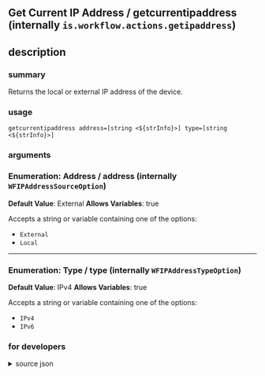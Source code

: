 
## Get Current IP Address / getcurrentipaddress (internally `is.workflow.actions.getipaddress`)



## description
### summary
Returns the local or external IP address of the device.


### usage
`getcurrentipaddress address=[string <${strInfo}>] type=[string <${strInfo}>]`

### arguments
### Enumeration: Address / address (internally `WFIPAddressSourceOption`)
**Default Value**: External
**Allows Variables**: true


Accepts a string 
or variable
containing one of the options:

- `External`
- `Local`

---

### Enumeration: Type / type (internally `WFIPAddressTypeOption`)
**Default Value**: IPv4
**Allows Variables**: true


Accepts a string 
or variable
containing one of the options:

- `IPv4`
- `IPv6`

### for developers

<details><summary>source json</summary>
<p>
```json
{
	"ActionClass": "WFGetIPAddressAction",
	"ActionKeywords": [
		"network",
		"local",
		"external",
		"cellular",
		"wi-fi",
		"wifi"
	],
	"Category": "Scripting",
	"CreationDate": "2015-08-20T07:00:00.000Z",
	"Description": {
		"DescriptionSummary": "Returns the local or external IP address of the device."
	},
	"IconName": "Network.png",
	"Name": "Get Current IP Address",
	"Output": {
		"Multiple": false,
		"OutputName": "Current IP Address",
		"Types": [
			"NSString"
		]
	},
	"Parameters": [
		{
			"Class": "WFEnumerationParameter",
			"DefaultValue": "External",
			"Items": [
				"External",
				"Local"
			],
			"Key": "WFIPAddressSourceOption",
			"Label": "Address"
		},
		{
			"Class": "WFEnumerationParameter",
			"DefaultValue": "IPv4",
			"Items": [
				"IPv4",
				"IPv6"
			],
			"Key": "WFIPAddressTypeOption",
			"Label": "Type"
		}
	],
	"Subcategory": "Device",
	"SuggestedNever": true
}
```
</p></details>
